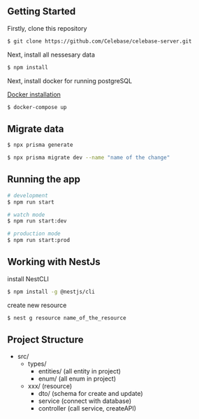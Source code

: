 ## Getting Started

Firstly, clone this repository

```bash
$ git clone https://github.com/Celebase/celebase-server.git
```

Next, install all nessesary data

```bash
$ npm install
```

Next, install docker for running postgreSQL

[Docker installation](https://www.docker.com)

```bash
$ docker-compose up
```

## Migrate data

```bash
$ npx prisma generate

$ npx prisma migrate dev --name "name of the change"
```

## Running the app

```bash
# development
$ npm run start

# watch mode
$ npm run start:dev

# production mode
$ npm run start:prod
```

## Working with NestJs

install NestCLI

```bash
$ npm install -g @nestjs/cli
```

create new resource

```bash
$ nest g resource name_of_the_resource
```

## Project Structure

- src/
  - types/
    - entities/ (all entity in project)
    - enum/ (all enum in project)
  - xxx/ (resource)
    - dto/ (schema for create and update)
    - service (connect with database)
    - controller (call service, createAPI)
